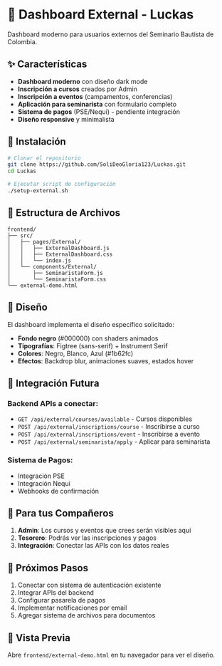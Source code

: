# 🌟 Dashboard External - Luckas

Dashboard moderno para usuarios externos del Seminario Bautista de Colombia.

## ✨ Características

- **Dashboard moderno** con diseño dark mode
- **Inscripción a cursos** creados por Admin
- **Inscripción a eventos** (campamentos, conferencias)
- **Aplicación para seminarista** con formulario completo
- **Sistema de pagos** (PSE/Nequi) - pendiente integración
- **Diseño responsive** y minimalista

## 🚀 Instalación

```bash
# Clonar el repositorio
git clone https://github.com/SoliDeoGloria123/Luckas.git
cd Luckas

# Ejecutar script de configuración
./setup-external.sh
```

## 📁 Estructura de Archivos

```
frontend/
├── src/
│   ├── pages/External/
│   │   ├── ExternalDashboard.js
│   │   ├── ExternalDashboard.css
│   │   └── index.js
│   └── components/External/
│       ├── SeminaristaForm.js
│       └── SeminaristaForm.css
└── external-demo.html
```

## 🎨 Diseño

El dashboard implementa el diseño específico solicitado:
- **Fondo negro** (#000000) con shaders animados
- **Tipografías**: Figtree (sans-serif) + Instrument Serif
- **Colores**: Negro, Blanco, Azul (#1b62fc)
- **Efectos**: Backdrop blur, animaciones suaves, estados hover

## 🔧 Integración Futura

### Backend APIs a conectar:
- `GET /api/external/courses/available` - Cursos disponibles
- `POST /api/external/inscriptions/course` - Inscribirse a curso
- `POST /api/external/inscriptions/event` - Inscribirse a evento
- `POST /api/external/seminarista/apply` - Aplicar para seminarista

### Sistema de Pagos:
- Integración PSE
- Integración Nequi
- Webhooks de confirmación

## 📝 Para tus Compañeros

1. **Admin**: Los cursos y eventos que crees serán visibles aquí
2. **Tesorero**: Podrás ver las inscripciones y pagos
3. **Integración**: Conectar las APIs con los datos reales

## 🎯 Próximos Pasos

1. Conectar con sistema de autenticación existente
2. Integrar APIs del backend
3. Configurar pasarela de pagos
4. Implementar notificaciones por email
5. Agregar sistema de archivos para documentos

## 📱 Vista Previa

Abre `frontend/external-demo.html` en tu navegador para ver el diseño.